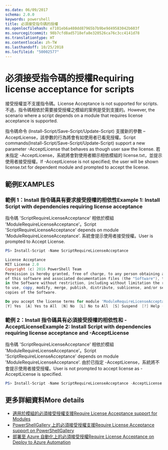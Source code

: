 ```yaml
---
ms.date: 06/09/2017
schema: 2.0.0
keywords: powershell
title: 必須接受指令碼的授權
ms.openlocfilehash: e7101eb6a480dd87965b7b9be9d49583042b603f
ms.sourcegitcommit: 98b7cfd8ad5718efa8e320526ca76c3cc4141d78
ms.translationtype: HT
ms.contentlocale: zh-TW
ms.lasthandoff: 10/25/2018
ms.locfileid: "50002577"
---
```

# <a name="requiring-license-acceptance-for-scripts"></a><span data-ttu-id="e2887-103">必須接受指令碼的授權</span><span class="sxs-lookup"><span data-stu-id="e2887-103">Requiring license acceptance for scripts</span></span>

<span data-ttu-id="e2887-104">接受授權並不支援指令碼。</span><span class="sxs-lookup"><span data-stu-id="e2887-104">License Acceptance is not supported for scripts.</span></span> <span data-ttu-id="e2887-105">不過，指令碼相依於需要接受授權之模組的案例是受到支援的。</span><span class="sxs-lookup"><span data-stu-id="e2887-105">However, the scenario where a script depends on a module that requires license acceptance is supported.</span></span>

<span data-ttu-id="e2887-106">指令碼命令 (Install-Script/Save-Script/Update-Script) 支援新的參數 –AcceptLicense，該參數的行為將會有如使用者已看見授權。</span><span class="sxs-lookup"><span data-stu-id="e2887-106">Script commands(Install-Script/Save-Script/Update-Script) support a new parameter -AcceptLicense that behaves as though user saw the license.</span></span> <span data-ttu-id="e2887-107">若未指定 -AcceptLicense，系統將會對使用者顯示相依模組的 license.txt，並提示使用者接受授權。</span><span class="sxs-lookup"><span data-stu-id="e2887-107">If -AcceptLicense is not specified; the user will be shown license.txt for dependent module and prompted to accept the license.</span></span>

## <a name="examples"></a><span data-ttu-id="e2887-108">範例</span><span class="sxs-lookup"><span data-stu-id="e2887-108">EXAMPLES</span></span>

### <a name="example-1-install-script-with-dependencies-requiring-license-acceptance"></a><span data-ttu-id="e2887-109">範例 1：Install 指令碼具有要求接受授權的相依性</span><span class="sxs-lookup"><span data-stu-id="e2887-109">Example 1: Install Script with dependencies requiring license acceptance</span></span>

<span data-ttu-id="e2887-110">指令碼 'ScriptRequireLicenseAcceptance' 相依於模組 'ModuleRequireLicenseAcceptance'。</span><span class="sxs-lookup"><span data-stu-id="e2887-110">Script 'ScriptRequireLicenseAcceptance' depends on module 'ModuleRequireLicenseAcceptance'.</span></span> <span data-ttu-id="e2887-111">系統會提示使用者接受授權。</span><span class="sxs-lookup"><span data-stu-id="e2887-111">User is prompted to Accept License.</span></span>

```PowerShell
PS> Install-Script -Name ScriptRequireLicenseAcceptance

License Acceptance
MIT License 2.0
Copyright (c) 2016 PowerShell Team
Permission is hereby granted, free of charge, to any person obtaining a copy
of this software and associated documentation files (the "Software"), to deal
in the Software without restriction, including without limitation the rights
to use, copy, modify, merge, publish, distribute, sublicense, and/or sell
copies of the Software.

Do you accept the license terms for module 'ModuleRequireLicenseAcceptance'.
[Y] Yes  [A] Yes to All  [N] No  [L] No to All  [S] Suspend  [?] Help (default is "N"):
```

### <a name="example-2-install-script-with-dependencies-requiring-license-acceptance-and--acceptlicense"></a><span data-ttu-id="e2887-112">範例 2：Install 指令碼具有必須接受授權的相依性和 -AcceptLicense</span><span class="sxs-lookup"><span data-stu-id="e2887-112">Example 2: Install Script with dependencies requiring license acceptance and -AcceptLicense</span></span>

<span data-ttu-id="e2887-113">指令碼 'ScriptRequireLicenseAcceptance' 相依於模組 'ModuleRequireLicenseAcceptance'。</span><span class="sxs-lookup"><span data-stu-id="e2887-113">Script 'ScriptRequireLicenseAcceptance' depends on module 'ModuleRequireLicenseAcceptance'.</span></span> <span data-ttu-id="e2887-114">由於已指定 -AcceptLicense，系統將不會提示使用者接受授權。</span><span class="sxs-lookup"><span data-stu-id="e2887-114">User is not prompted to accept license as -AcceptLicense is specified.</span></span>

```PowerShell
PS> Install-Script -Name ScriptRequireLicenseAcceptance -AcceptLicense
```

## <a name="more-details"></a><span data-ttu-id="e2887-115">更多詳細資料</span><span class="sxs-lookup"><span data-stu-id="e2887-115">More details</span></span>

- [<span data-ttu-id="e2887-116">適用於模組的必須接受授權支援</span><span class="sxs-lookup"><span data-stu-id="e2887-116">Require License Acceptance support for Modules</span></span>](module-license-acceptance.md)
- [<span data-ttu-id="e2887-117">PowerShellGallery 上的必須接受授權支援</span><span class="sxs-lookup"><span data-stu-id="e2887-117">Require License Acceptance support on PowerShellGallery</span></span>](../how-to/working-with-packages/packages-that-require-license-acceptance.md)
- [<span data-ttu-id="e2887-118">部署至 Azure 自動化上的必須接受授權</span><span class="sxs-lookup"><span data-stu-id="e2887-118">Require License Acceptance on Deploy to Azure Automation</span></span>](../how-to/working-with-packages/deploy-to-azure-automation.md)
